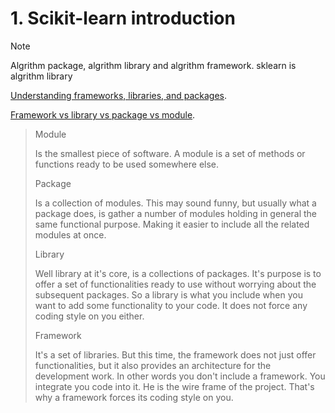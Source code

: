 # 1. Scikit-learn introduction
> [!NOTE]
> Algrithm package, algrithm library and algrithm framework.
sklearn is algrithm library

[Understanding frameworks, libraries, and packages](https://datasciencedojo.com/blog/frameworks-libraries-and-packages/#:~:text=While%20frameworks%20provide%20structure%20and,component%20for%20successful%20software%20development).

[Framework vs library vs package vs module](https://dev.to/hamza/framework-vs-library-vs-package-vs-module-the-debate-3jpp).
> Module
> 
> Is the smallest piece of software. A module is a set of methods or functions ready to be used somewhere else.
> 
> Package
> 
> Is a collection of modules. This may sound funny, but usually what a package does, is gather a number of modules holding in general the same functional purpose. Making it easier to include all the related modules at once.
> 
> Library
> 
> Well library at it's core, is a collections of packages. It's purpose is to offer a set of functionalities ready to use without worrying about the subsequent packages. So a library is what you include when you want to add some functionality to your code. It does not force any coding style on you either.
> 
> Framework
> 
> It's a set of libraries. But this time, the framework does not just offer functionalities, but it also provides an architecture for the development work. In other words you don't include a framework. You integrate you code into it. He is the wire frame of the project. That's why a framework forces its coding style on you.
